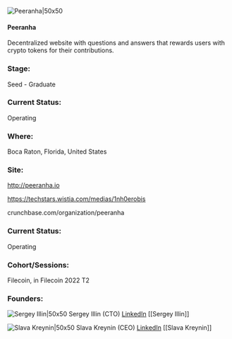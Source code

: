 

![Peeranha|50x50](https://apimg.techstars.com/connect/images/image_files/62368c34fe8b480009587682/original/Peeranha_Logo.png)

#### Peeranha
Decentralized website with questions and answers that rewards users with crypto tokens for their contributions.

### Stage: 
Seed - Graduate 

### Current Status: 
Operating

### Where:
Boca Raton, Florida, United States

### Site:
http://peeranha.io

https://techstars.wistia.com/medias/1nh0erobis

crunchbase.com/organization/peeranha

### Current Status: 
Operating

### Cohort/Sessions: 
Filecoin, in Filecoin 2022 T2

### Founders: 

![Sergey Illin|50x50](https://www.f6s.com/static-resource/images/profile-placeholder-user.jpg) Sergey Illin (CTO) [LinkedIn](https://linkedin.com/in/sergey-ilin-6555358b) [[Sergey Illin]]

![Slava Kreynin|50x50](https://www.f6s.com/static-resource/images/profile-placeholder-user.jpg) Slava Kreynin (CEO) [LinkedIn](https://linkedin.com/in/steve-kreynin-8890581) [[Slava Kreynin]]


